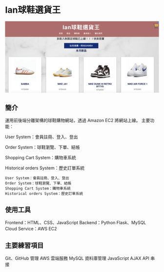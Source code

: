# Ian球鞋選貨王
![image](https://github.com/ian1261/sneaker-store.github.io/blob/main/PIC/view.png)

## 簡介

運用前後端分離架構的球鞋購物網站，透過 Amazon EC2 將網站上線。
主要功能：

User System：會員註冊、登入、登出

Order System：球鞋瀏覽、下單、結帳

Shopping Cart System：購物車系統

Historical orders System：歷史訂單系統



    User System：會員註冊、登入、登出
    Order System：球鞋瀏覽、下單、結帳
    Shopping Cart System：購物車系統
    Historical orders System：歷史訂單系統

## 使用工具

Frontend：HTML、CSS、JavaScript
Backend：Python Flask、MySQL
Cloud Service：AWS EC2

## 主要練習項目

Git、GitHub 管理
AWS 雲端服務
MySQL 資料庫管理
JavaScript AJAX API 串接
